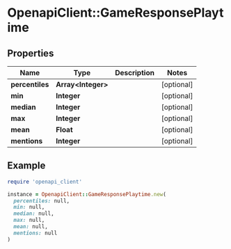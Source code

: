 # OpenapiClient::GameResponsePlaytime

## Properties

| Name | Type | Description | Notes |
| ---- | ---- | ----------- | ----- |
| **percentiles** | **Array&lt;Integer&gt;** |  | [optional] |
| **min** | **Integer** |  | [optional] |
| **median** | **Integer** |  | [optional] |
| **max** | **Integer** |  | [optional] |
| **mean** | **Float** |  | [optional] |
| **mentions** | **Integer** |  | [optional] |

## Example

```ruby
require 'openapi_client'

instance = OpenapiClient::GameResponsePlaytime.new(
  percentiles: null,
  min: null,
  median: null,
  max: null,
  mean: null,
  mentions: null
)
```


